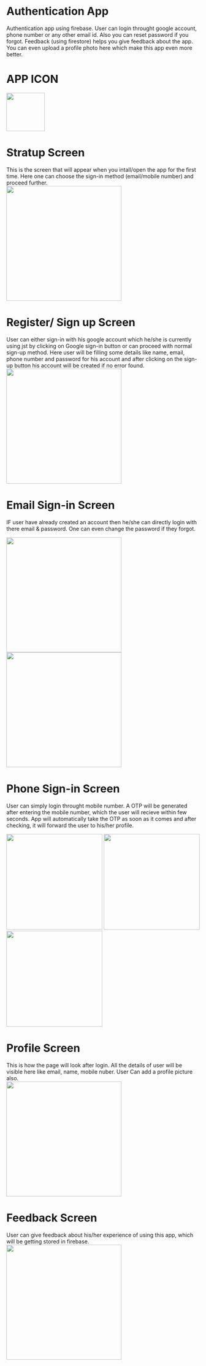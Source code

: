 # Authentication App
  Authentication app using firebase. User can login throught google account, phone number or any other email id. Also you can reset password if you forgot. Feedback (using firestore) helps you give feedback about the app. You can even upload a profile photo here which make this app even more better.


# APP ICON
<img src = "app\src\main\res\drawable\log.png" width="100">

# Stratup Screen
  This is the screen that will appear when you intall/open the app for the first time. Here one can choose the sign-in method (email/mobile number) and proceed further. <br>
<img src = "app\src\main\res\drawable-v24\Screenshot_startup.png" width="300">

# Register/ Sign up Screen
  User can either sign-in with his google account which he/she is currently using jst by clicking on Google sign-in button or can proceed with normal sign-up method. Here user will be filling some details like name, email, phone number and password for his account and after clicking on the sign-up button his account will be created if no error found. <br>
<img src = "app\src\main\res\drawable-v24\Screenshot_emailLogin.png" width="300">

# Email Sign-in Screen
  IF user have already created an account then he/she can directly login with there email & password. One can even change the password if they forgot. <br>
<p><img src = "app\src\main\res\drawable-v24\Screenshot_signin.png" width="300">  <img src = "app\src\main\res\drawable-v24\Screenshot_password.png" width="300"></p>

# Phone Sign-in Screen 
  User can simply login throught mobile number. A OTP will be generated after entering the mobile number, which the user will recieve within few seconds. App will automatically take the OTP as soon as it comes and after checking, it will forward the user to his/her profile. <br>
<p><img src = "app\src\main\res\drawable-v24\Screenshot_phomeLogin.png" width="250">  <img src = "app\src\main\res\drawable-v24\Screenshot_phoneOTP1.png" width="250">  <img src = "app\src\main\res\drawable-v24\Screenshot_phoneOTP.png" width="250"></p>  

# Profile Screen
  This is how the page will look after login. All the details of user will  be visible here like email, name, mobile nuber. User Can add a profile picture also. <br>
<img src = "app\src\main\res\drawable-v24\Screenshot_profile.png" width="300">

# Feedback Screen
  User can give feedback about his/her experience of using this app, which will be getting stored in firebase. <br>
<img src = "app\src\main\res\drawable-v24\Screenshot_feedback.png" width="300">

